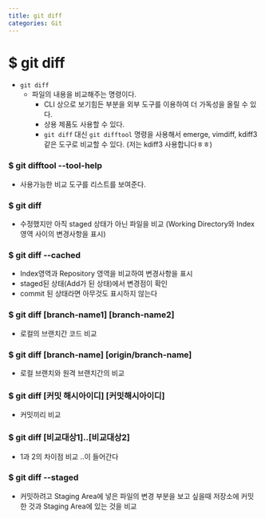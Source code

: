 ```yaml
---
title: git diff
categories: Git
---
```


# $ git diff
- `git diff`
    - 파일의 내용을 비교해주는 명령이다.
        - CLI 상으로 보기힘든 부분을 외부 도구를 이용하여 더 가독성을 올릴 수 있다.
        - 상용 제품도 사용할 수 있다. 
        - `git diff` 대신 `git difftool` 명령을 사용해서 emerge, vimdiff, kdiff3 같은 도구로 비교할 수 있다. (저는 kdiff3 사용합니다ㅎㅎ)

### $ git difftool --tool-help
- 사용가능한 비교 도구를 리스트를 보여준다.

### $ git diff
- 수정했지만 아직 staged 상태가 아닌 파일을 비교
  (Working Directory와 Index영역 사이의 변경사항을 표시)

### $ git diff --cached
- Index영역과 Repository 영역을 비교하여 변경사항을 표시
- staged된 상태(Add가 된 상태)에서 변경점이 확인
- commit 된 상태라면 아무것도 표시하지 않는다

### $ git diff [branch-name1] [branch-name2]
- 로컬의 브랜치간 코드 비교

### $ git diff [branch-name] [origin/branch-name]
- 로컬 브랜치와 원격 브랜치간의 비교


### $ git diff [커밋 해시아이디] [커밋해시아이디]
- 커밋끼리 비교

### $ git diff [비교대상1]..[비교대상2]
- 1과 2의 차이점 비교 ..이 들어간다

### $ git diff --staged
- 커밋하려고 Staging Area에 넣은 파일의 변경 부분을 보고 싶을때
  저장소에 커밋한 것과 Staging Area에 있는 것을 비교